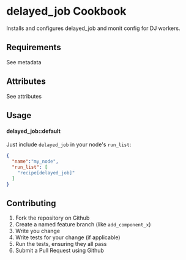 delayed_job Cookbook
====================
Installs and configures delayed_job and monit config for DJ workers.

Requirements
------------
See metadata

Attributes
----------
See attributes

Usage
-----
#### delayed_job::default

Just include `delayed_job` in your node's `run_list`:

```json
{
  "name":"my_node",
  "run_list": [
    "recipe[delayed_job]"
  ]
}
```

Contributing
------------

1. Fork the repository on Github
2. Create a named feature branch (like `add_component_x`)
3. Write you change
4. Write tests for your change (if applicable)
5. Run the tests, ensuring they all pass
6. Submit a Pull Request using Github
